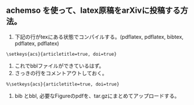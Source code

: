 achemso を使って、latex原稿をarXivに投稿する方法。
-----

1. 下記の行がtexにある状態でコンパイルする。(pdflatex, pdflatex, bibtex, pdflatex, pdflatex)

  ````
  \setkeys{acs}{articletitle=true, doi=true}
  ````

1. これでbblファイルができているはず。
1. さっきの行をコメントアウトしておく。

  ````
  %\setkeys{acs}{articletitle=true, doi=true}
  ````

1. bib とbbl, 必要なFigureのpdfを、tar.gzにまとめてアップロードする。
